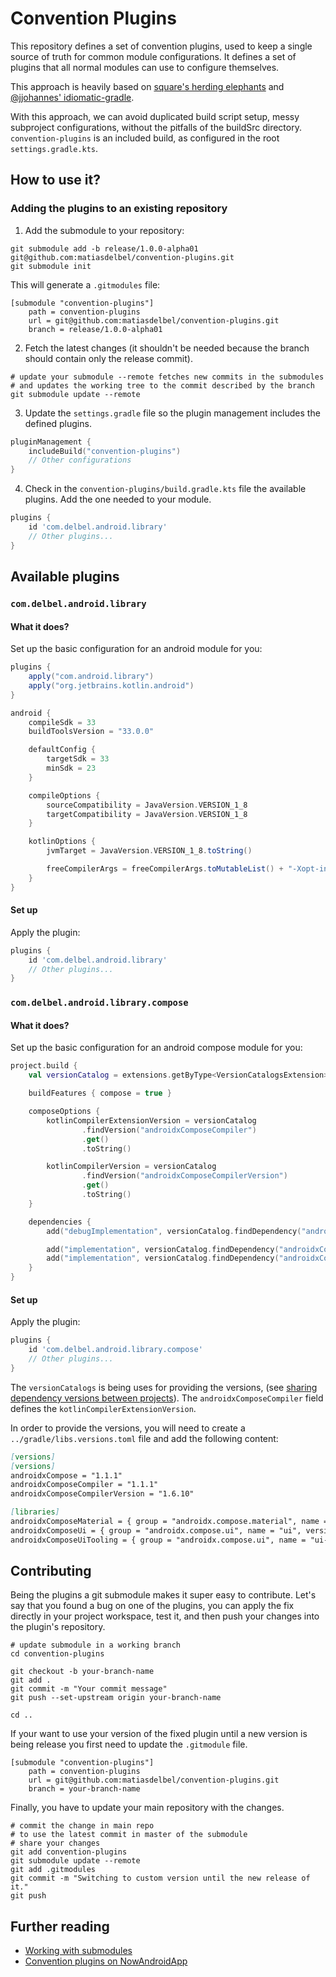 # Convention Plugins
This repository defines a set of convention plugins, used to keep a single source of truth for 
common module configurations. It defines a set of plugins that all normal modules can use to 
configure themselves.

This approach is heavily based on [square's herding elephants](https://developer.squareup.com/blog/herding-elephants/) 
and [@jjohannes' idiomatic-gradle](https://github.com/jjohannes/idiomatic-gradle).

With this approach, we can avoid duplicated build script setup, messy subproject configurations,
without the pitfalls of the buildSrc directory. `convention-plugins` is an included build, as 
configured in the root `settings.gradle.kts`.

## How to use it?
### Adding the plugins to an existing repository
1. Add the submodule to your repository:
```shell
git submodule add -b release/1.0.0-alpha01 git@github.com:matiasdelbel/convention-plugins.git
git submodule init
```

This will generate a `.gitmodules` file:
```shell
[submodule "convention-plugins"]
	path = convention-plugins
	url = git@github.com:matiasdelbel/convention-plugins.git
	branch = release/1.0.0-alpha01
```

2. Fetch the latest changes (it shouldn't be needed because the branch should contain only the release commit).
```shell
# update your submodule --remote fetches new commits in the submodules
# and updates the working tree to the commit described by the branch
git submodule update --remote
```

3. Update the `settings.gradle` file so the plugin management includes the defined plugins.
```kotlin
pluginManagement {
    includeBuild("convention-plugins")
    // Other configurations
}
```

4. Check in the `convention-plugins/build.gradle.kts` file the available plugins. Add the one needed 
to your module.
```groovy
plugins {
    id 'com.delbel.android.library'
    // Other plugins...
}
```

## Available plugins
### `com.delbel.android.library`
#### What it does?
Set up the basic configuration for an android module for you:
```groovy
plugins {
    apply("com.android.library")
    apply("org.jetbrains.kotlin.android")
}

android {
    compileSdk = 33
    buildToolsVersion = "33.0.0"

    defaultConfig {
        targetSdk = 33
        minSdk = 23
    }

    compileOptions {
        sourceCompatibility = JavaVersion.VERSION_1_8
        targetCompatibility = JavaVersion.VERSION_1_8
    }

    kotlinOptions {
        jvmTarget = JavaVersion.VERSION_1_8.toString()

        freeCompilerArgs = freeCompilerArgs.toMutableList() + "-Xopt-in=kotlin.RequiresOptIn" + "-Xjvm-default=all-compatibility"
    }
}
```

#### Set up
Apply the plugin:
```groovy
plugins {
    id 'com.delbel.android.library'
    // Other plugins...
}
```

### `com.delbel.android.library.compose`
#### What it does?
Set up the basic configuration for an android compose module for you:
```kotlin
project.build {
    val versionCatalog = extensions.getByType<VersionCatalogsExtension>().named("libs")

    buildFeatures { compose = true }

    composeOptions {
        kotlinCompilerExtensionVersion = versionCatalog
                .findVersion("androidxComposeCompiler")
                .get()
                .toString()

        kotlinCompilerVersion = versionCatalog
                .findVersion("androidxComposeCompilerVersion")
                .get()
                .toString()
    }

    dependencies {
        add("debugImplementation", versionCatalog.findDependency("androidxComposeUiTooling").get())

        add("implementation", versionCatalog.findDependency("androidxComposeMaterial").get())
        add("implementation", versionCatalog.findDependency("androidxComposeUi").get())
    }
}
```

#### Set up
Apply the plugin:
```groovy
plugins {
    id 'com.delbel.android.library.compose'
    // Other plugins...
}
```

The `versionCatalogs` is being uses for providing the versions, (see 
[sharing dependency versions between projects](https://docs.gradle.org/current/userguide/platforms.html)).
The `androidxComposeCompiler` field defines the `kotlinCompilerExtensionVersion`.

In order to provide the versions, you will need to create a `../gradle/libs.versions.toml` file and 
add the following content:
```markdown
[versions]
[versions]
androidxCompose = "1.1.1"
androidxComposeCompiler = "1.1.1"
androidxComposeCompilerVersion = "1.6.10"

[libraries]
androidxComposeMaterial = { group = "androidx.compose.material", name = "material", version.ref = "androidxCompose" }
androidxComposeUi = { group = "androidx.compose.ui", name = "ui", version.ref = "androidxCompose" }
androidxComposeUiTooling = { group = "androidx.compose.ui", name = "ui-tooling", version.ref = "androidxCompose" }
```

## Contributing
Being the plugins a git submodule makes it super easy to contribute. Let's say that you found a bug 
on one of the plugins, you can apply the fix directly in your project workspace, test it, and then 
push your changes into the plugin's repository. 

```shell
# update submodule in a working branch
cd convention-plugins

git checkout -b your-branch-name
git add . 
git commit -m "Your commit message"
git push --set-upstream origin your-branch-name

cd ..
```

If your want to use your version of the fixed plugin until a new version is being release you first
need to update the `.gitmodule` file.
```shell
[submodule "convention-plugins"]
	path = convention-plugins
	url = git@github.com:matiasdelbel/convention-plugins.git
	branch = your-branch-name

```

Finally, you have to update your main repository with the changes.
```shell
# commit the change in main repo
# to use the latest commit in master of the submodule
# share your changes
git add convention-plugins
git submodule update --remote
git add .gitmodules
git commit -m "Switching to custom version until the new release of it."
git push
```

## Further reading
- [Working with submodules](https://www.vogella.com/tutorials/GitSubmodules/article.html)
- [Convention plugins on NowAndroidApp](https://github.com/android/nowinandroid/tree/main/build-logic)
  